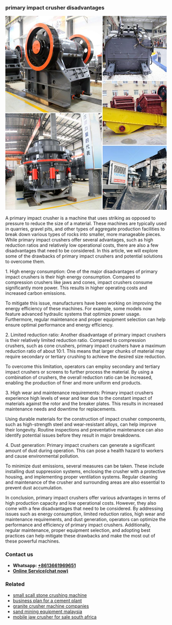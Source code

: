 <h3>primary impact crusher disadvantages</h3><img src='1708408458.jpg' alt=''><p>A primary impact crusher is a machine that uses striking as opposed to pressure to reduce the size of a material. These machines are typically used in quarries, gravel pits, and other types of aggregate production facilities to break down various types of rocks into smaller, more manageable pieces. While primary impact crushers offer several advantages, such as high reduction ratios and relatively low operational costs, there are also a few disadvantages that need to be considered. In this article, we will explore some of the drawbacks of primary impact crushers and potential solutions to overcome them.</p><p>1. High energy consumption: One of the major disadvantages of primary impact crushers is their high energy consumption. Compared to compression crushers like jaws and cones, impact crushers consume significantly more power. This results in higher operating costs and increased carbon emissions.</p><p>To mitigate this issue, manufacturers have been working on improving the energy efficiency of these machines. For example, some models now feature advanced hydraulic systems that optimize power usage. Furthermore, regular maintenance and proper equipment selection can help ensure optimal performance and energy efficiency.</p><p>2. Limited reduction ratio: Another disadvantage of primary impact crushers is their relatively limited reduction ratio. Compared to compression crushers, such as cone crushers, primary impact crushers have a maximum reduction ratio of about 10:1. This means that larger chunks of material may require secondary or tertiary crushing to achieve the desired size reduction.</p><p>To overcome this limitation, operators can employ secondary and tertiary impact crushers or screens to further process the material. By using a combination of crushers, the overall reduction ratio can be increased, enabling the production of finer and more uniform end products.</p><p>3. High wear and maintenance requirements: Primary impact crushers experience high levels of wear and tear due to the constant impact of materials against the rotor and the breaker plates. This results in increased maintenance needs and downtime for replacements.</p><p>Using durable materials for the construction of impact crusher components, such as high-strength steel and wear-resistant alloys, can help improve their longevity. Routine inspections and preventative maintenance can also identify potential issues before they result in major breakdowns.</p><p>4. Dust generation: Primary impact crushers can generate a significant amount of dust during operation. This can pose a health hazard to workers and cause environmental pollution.</p><p>To minimize dust emissions, several measures can be taken. These include installing dust suppression systems, enclosing the crusher with a protective housing, and implementing proper ventilation systems. Regular cleaning and maintenance of the crusher and surrounding areas are also essential to prevent dust accumulation.</p><p>In conclusion, primary impact crushers offer various advantages in terms of high production capacity and low operational costs. However, they also come with a few disadvantages that need to be considered. By addressing issues such as energy consumption, limited reduction ratios, high wear and maintenance requirements, and dust generation, operators can optimize the performance and efficiency of primary impact crushers. Additionally, regular maintenance, proper equipment selection, and adopting best practices can help mitigate these drawbacks and make the most out of these powerful machines.</p><h3>Contact us</h3><ul><li><strong>Whatsapp:&nbsp;<a href="https://wa.me/8613661969651">+8613661969651</a></strong></li><li><a href="https://swt.shibang-china.com/?git&amp;zhl&amp;primary impact crusher disadvantages"><strong>Online Service(chat now)</strong></a></li></ul><h3>Related</h3><ul><li><a href='small scall stone crushing machine.md'>small scall stone crushing machine</a></li><li><a href='business plan for a cement plant.md'>business plan for a cement plant</a></li><li><a href='granite crusher machine companies.md'>granite crusher machine companies</a></li><li><a href='sand mining equipment malaysia.md'>sand mining equipment malaysia</a></li><li><a href='mobile jaw crusher for sale south africa.md'>mobile jaw crusher for sale south africa</a></li></ul>